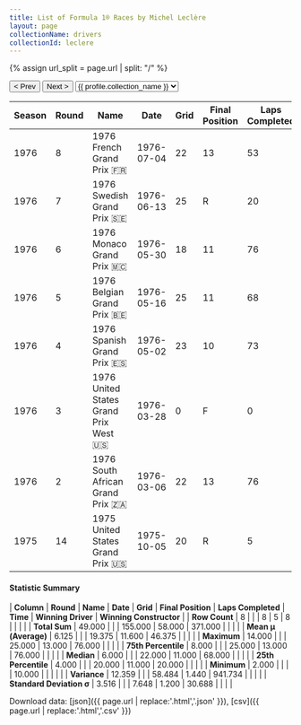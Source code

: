 ```yaml
---
title: List of Formula 1® Races by Michel Leclère
layout: page
collectionName: drivers
collectionId: leclere
---
```


{% assign url_split = page.url | split: "/" %}
<div id="collection-navigation">
<button onclick="selector.options[selector.selectedIndex-1].value && (window.location = selector.options[selector.selectedIndex-1].value);">&lt; Prev</button>
<button onclick="selector.options[selector.selectedIndex+1].value && (window.location = selector.options[selector.selectedIndex+1].value);">Next &gt;</button>
<select id="selector" onchange="this.options[this.selectedIndex].value && (window.location = this.options[this.selectedIndex].value);">
  {% for collectionId in site.data[page.collectionName].refs %}
    {% if collectionId == page.collectionId %}
      {% assign selected = "selected" %}
    {% else %}
      {% assign selected = "" %}
    {% endif %}
    {% assign profile = site.data[page.collectionName][collectionId].profile %}
    <option value="/f1/{{ page.collectionName }}/{{ collectionId }}/{{ url_split[4] }}" {{ selected }}>{{ profile.collection_name }}</option>
  {% endfor %}
</select>
</div>

| Season | Round | Name | Date | Grid | Final Position | Laps Completed | Time | Winning Driver | Winning Constructor |
|--|--|--|--|--|--|--|--|--|--|
| 1976 | 8 | 1976 French Grand Prix 🇫🇷 | 1976-07-04 | 22 | 13 | 53 |   | James Hunt 🇬🇧 | McLaren 🇬🇧 |
| 1976 | 7 | 1976 Swedish Grand Prix 🇸🇪 | 1976-06-13 | 25 | R | 20 |   | Jody Scheckter 🇿🇦 | Tyrrell 🇬🇧 |
| 1976 | 6 | 1976 Monaco Grand Prix 🇲🇨 | 1976-05-30 | 18 | 11 | 76 |   | Niki Lauda 🇦🇹 | Ferrari 🇮🇹 |
| 1976 | 5 | 1976 Belgian Grand Prix 🇧🇪 | 1976-05-16 | 25 | 11 | 68 |   | Niki Lauda 🇦🇹 | Ferrari 🇮🇹 |
| 1976 | 4 | 1976 Spanish Grand Prix 🇪🇸 | 1976-05-02 | 23 | 10 | 73 |   | James Hunt 🇬🇧 | McLaren 🇬🇧 |
| 1976 | 3 | 1976 United States Grand Prix West 🇺🇸 | 1976-03-28 | 0 | F | 0 |   | Clay Regazzoni 🇨🇭 | Ferrari 🇮🇹 |
| 1976 | 2 | 1976 South African Grand Prix 🇿🇦 | 1976-03-06 | 22 | 13 | 76 |   | Niki Lauda 🇦🇹 | Ferrari 🇮🇹 |
| 1975 | 14 | 1975 United States Grand Prix 🇺🇸 | 1975-10-05 | 20 | R | 5 |   | Niki Lauda 🇦🇹 | Ferrari 🇮🇹 |

#### Statistic Summary

| **Column** | **Round** | **Name** | **Date** | **Grid** | **Final Position** | **Laps Completed** | **Time** | **Winning Driver** | **Winning Constructor** |
| **Row Count** | 8 |  |  | 8 | 5 | 8 |  |  |  |
| **Total Sum** | 49.000 |  |  | 155.000 | 58.000 | 371.000 |  |  |  |
| **Mean μ (Average)** | 6.125 |  |  | 19.375 | 11.600 | 46.375 |  |  |  |
| **Maximum** | 14.000 |  |  | 25.000 | 13.000 | 76.000 |  |  |  |
| **75th Percentile** | 8.000 |  |  | 25.000 | 13.000 | 76.000 |  |  |  |
| **Median** | 6.000 |  |  | 22.000 | 11.000 | 68.000 |  |  |  |
| **25th Percentile** | 4.000 |  |  | 20.000 | 11.000 | 20.000 |  |  |  |
| **Minimum** | 2.000 |  |  |  | 10.000 |  |  |  |  |
| **Variance** | 12.359 |  |  | 58.484 | 1.440 | 941.734 |  |  |  |
| **Standard Deviation σ** | 3.516 |  |  | 7.648 | 1.200 | 30.688 |  |  |  |

Download data: [json]({{ page.url | replace:'.html','.json' }}), [csv]({{ page.url | replace:'.html','.csv' }})
